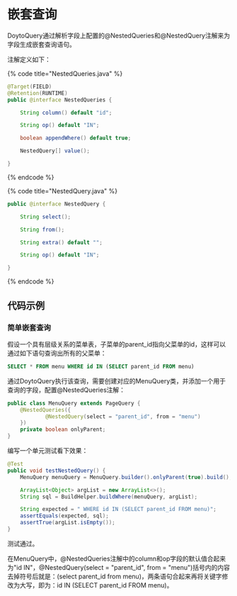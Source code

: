 # 嵌套查询

DoytoQuery通过解析字段上配置的@NestedQueries和@NestedQuery注解来为字段生成嵌套查询语句。

注解定义如下：

{% code title="NestedQueries.java" %}
```java
@Target(FIELD)
@Retention(RUNTIME)
public @interface NestedQueries {

    String column() default "id";

    String op() default "IN";

    boolean appendWhere() default true;

    NestedQuery[] value();

}
```
{% endcode %}

{% code title="NestedQuery.java" %}
```java
public @interface NestedQuery {

    String select();

    String from();

    String extra() default "";

    String op() default "IN";

}
```
{% endcode %}

## 代码示例

### 简单嵌套查询

假设一个具有层级关系的菜单表，子菜单的parent\_id指向父菜单的id，这样可以通过如下语句查询出所有的父菜单：

```sql
SELECT * FROM menu WHERE id IN (SELECT parent_id FROM menu)
```

通过DoytoQuery执行该查询，需要创建对应的MenuQuery类，并添加一个用于查询的字段，配置@NestedQueries注解：

```java
public class MenuQuery extends PageQuery {
    @NestedQueries({
            @NestedQuery(select = "parent_id", from = "menu")
    })
    private boolean onlyParent;
}
```

编写一个单元测试看下效果：

```java
@Test
public void testNestedQuery() {
    MenuQuery menuQuery = MenuQuery.builder().onlyParent(true).build();

    ArrayList<Object> argList = new ArrayList<>();
    String sql = BuildHelper.buildWhere(menuQuery, argList);

    String expected = " WHERE id IN (SELECT parent_id FROM menu)";
    assertEquals(expected, sql);
    assertTrue(argList.isEmpty());
}
```

 测试通过。

在MenuQuery中，@NestedQueries注解中的column和op字段的默认值合起来为"id IN"，@NestedQuery\(select = "parent\_id", from = "menu"\)括号内的内容去掉符号后就是：\(select parent\_id from menu\)，两条语句合起来再将关键字修改为大写，即为：id IN \(SELECT parent\_id FROM menu\)。









 


